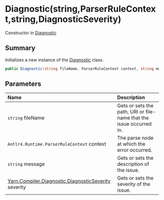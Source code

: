 # Diagnostic(string,ParserRuleContext,string,DiagnosticSeverity)

Constructor in [Diagnostic](/api/csharp/yarn.compiler.diagnostic.md)

## Summary


Initializes a new instance of the  <a href="yarn.compiler.diagnostic.md">Diagnostic</a>  class.


```csharp
public Diagnostic(string fileName, ParserRuleContext context, string message, DiagnosticSeverity severity = DiagnosticSeverity.Error)
```

## Parameters

|Name|Description|
|:---|:---|
|`string` fileName|Gets or sets the path, URI or file-name that the issue occurred in.|
|`Antlr4.Runtime.ParserRuleContext` context|The parse node at which the error occurred.|
|`string` message|Gets or sets the description of the issue.|
|[Yarn.Compiler.Diagnostic.DiagnosticSeverity](/api/csharp/yarn.compiler.diagnostic.diagnosticseverity.md) severity|Gets or sets the severity of the issue.|

